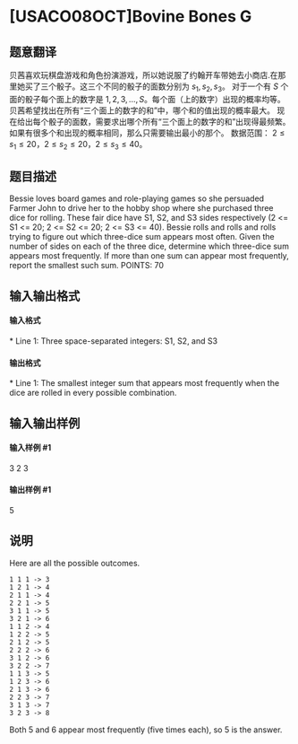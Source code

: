 
# [USACO08OCT]Bovine Bones G
## 题意翻译
贝茜喜欢玩棋盘游戏和角色扮演游戏，所以她说服了约翰开车带她去小商店.在那里她买了三个骰子。这三个不同的骰子的面数分别为 $s_1,s_2,s_3$。
对于一个有 $S$ 个面的骰子每个面上的数字是 $1,2,3,\ldots,S$。每个面（上的数字）出现的概率均等。贝茜希望找出在所有“三个面上的数字的和”中，哪个和的值出现的概率最大。
现在给出每个骰子的面数，需要求出哪个所有“三个面上的数字的和”出现得最频繁。如果有很多个和出现的概率相同，那么只需要输出最小的那个。
数据范围： $2\le s_1\leq 20$，$2 \leq s_2\leq 20$，$2 \leq s_3\leq 40$。
## 题目描述
Bessie loves board games and role-playing games so she persuaded Farmer John to drive her to the hobby shop where she purchased three dice for rolling. These fair dice have S1, S2, and S3 sides
respectively (2 &lt;= S1 &lt;= 20; 2 &lt;= S2 &lt;= 20; 2 &lt;= S3 &lt;= 40).
Bessie rolls and rolls and rolls trying to figure out which three-dice sum appears most often.
Given the number of sides on each of the three dice, determine which three-dice sum appears most frequently. If more than one sum can appear most frequently, report the smallest such sum.
POINTS: 70

## 输入输出格式
#### 输入格式

\* Line 1: Three space-separated integers: S1, S2, and S3

#### 输出格式

\* Line 1: The smallest integer sum that appears most frequently when the dice are rolled in every possible combination.

## 输入输出样例
#### 输入样例 #1
3 2 3 

#### 输出样例 #1
5 

## 说明
Here are all the possible outcomes.
```
1 1 1 -> 3
1 2 1 -> 4
2 1 1 -> 4
2 2 1 -> 5
3 1 1 -> 5
3 2 1 -> 6
1 1 2 -> 4
1 2 2 -> 5
2 1 2 -> 5
2 2 2 -> 6
3 1 2 -> 6
3 2 2 -> 7
1 1 3 -> 5
1 2 3 -> 6
2 1 3 -> 6
2 2 3 -> 7
3 1 3 -> 7
3 2 3 -> 8
```
Both 5 and 6 appear most frequently (five times each), so 5 is the answer.


